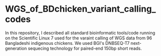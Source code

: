 # WGS_of_BDchicken_variant_calling_codes
In this repository, I described all standard bioinformatic tools/code running on the Scientific Linux 7 used for the varaint calling of WGS data from 96 Bangladeshi indigenous chickens. We used BGI's DNBSEQ-T7 next-generation sequecing technology for paired-end 150bp short reads.
